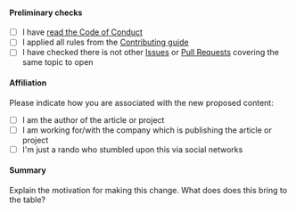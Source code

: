 #### Preliminary checks

- [ ] I have [read the Code of Conduct](https://github.com/kdeldycke/awesome-billing/blob/main/.github/code-of-conduct.md)
- [ ] I applied all rules from the [Contributing guide](https://github.com/kdeldycke/awesome-billing/blob/main/.github/contributing.md)
- [ ] I have checked there is not other [Issues](https://github.com/kdeldycke/awesome-billing/issues) or [Pull Requests](https://github.com/kdeldycke/awesome-billing/pulls) covering the same topic to open

#### Affiliation

Please indicate how you are associated with the new proposed content:

- [ ] I am the author of the article or project
- [ ] I am working for/with the company which is publishing the article or project
- [ ] I'm just a rando who stumbled upon this via social networks

#### Summary

<!-- You can skip this if you're proposing something as trivial as fixing a typo -->

Explain the motivation for making this change. What does does this bring to the table?
